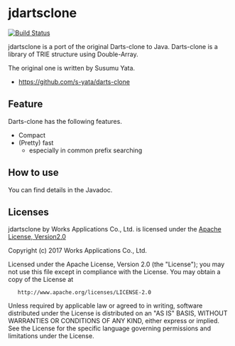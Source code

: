 # jdartsclone

[![Build Status](https://travis-ci.org/WorksApplications/jdartsclone.svg?branch=develop)](https://travis-ci.org/WorksApplications/jdartsclone)

jdartsclone is a port of the original Darts-clone to Java.
Darts-clone is a library of TRIE structure using Double-Array.

The original one is written by Susumu Yata.

- https://github.com/s-yata/darts-clone


## Feature

Darts-clone has the following features.

- Compact
- (Pretty) fast
    + especially in common prefix searching


## How to use

You can find details in the Javadoc.


## Licenses

jdartsclone by Works Applications Co., Ltd. is licensed under the [Apache License, Version2.0](http://www.apache.org/licenses/LICENSE-2.0.html)

   Copyright (c) 2017 Works Applications Co., Ltd.

   Licensed under the Apache License, Version 2.0 (the "License");
   you may not use this file except in compliance with the License.
   You may obtain a copy of the License at

       http://www.apache.org/licenses/LICENSE-2.0

   Unless required by applicable law or agreed to in writing, software
   distributed under the License is distributed on an "AS IS" BASIS,
   WITHOUT WARRANTIES OR CONDITIONS OF ANY KIND, either express or implied.
   See the License for the specific language governing permissions and
   limitations under the License.
